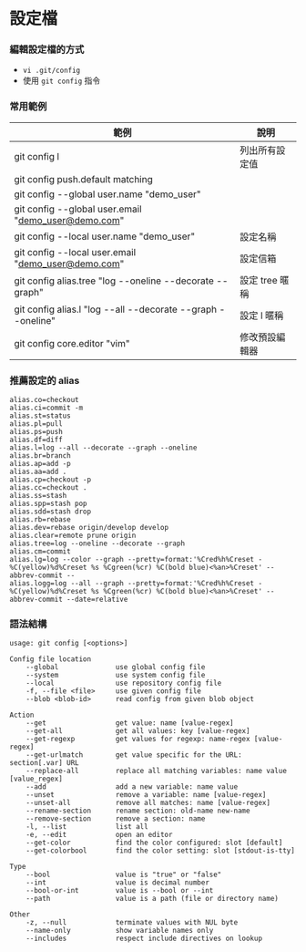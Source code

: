# 設定檔

### 編輯設定檔的方式

* `vi .git/config`
* 使用 `git config` 指令

### 常用範例

| 範例                                                          | 說明         |
|-------------------------------------------------------------|------------|
| git config l                                                | 列出所有設定值    |
| git config push.default matching                            |            |
| git config --global user.name "demo_user"                   |            |
| git config --global user.email "demo_user@demo.com"         |            |
| git config --local user.name "demo_user"                    | 設定名稱       |
| git config --local user.email "demo_user@demo.com"          | 設定信箱       |
| git config alias.tree "log --oneline --decorate --graph"    | 設定 tree 暱稱 |
| git config alias.l "log --all --decorate --graph --oneline" | 設定 l 暱稱    |
| git config core.editor "vim"                                | 修改預設編輯器    |

### 推薦設定的 alias

```
alias.co=checkout
alias.ci=commit -m
alias.st=status
alias.pl=pull
alias.ps=push
alias.df=diff
alias.l=log --all --decorate --graph --oneline
alias.br=branch
alias.ap=add -p
alias.aa=add .
alias.cp=checkout -p
alias.cc=checkout .
alias.ss=stash
alias.spp=stash pop
alias.sdd=stash drop
alias.rb=rebase
alias.dev=rebase origin/develop develop
alias.clear=remote prune origin
alias.tree=log --oneline --decorate --graph
alias.cm=commit
alias.lg=log --color --graph --pretty=format:'%Cred%h%Creset -%C(yellow)%d%Creset %s %Cgreen(%cr) %C(bold blue)<%an>%Creset' --abbrev-commit --
alias.logg=log --all --graph --pretty=format:'%Cred%h%Creset -%C(yellow)%d%Creset %s %Cgreen(%cr) %C(bold blue)<%an>%Creset' --abbrev-commit --date=relative
```

### 語法結構

```
usage: git config [<options>]

Config file location
    --global              use global config file
    --system              use system config file
    --local               use repository config file
    -f, --file <file>     use given config file
    --blob <blob-id>      read config from given blob object

Action
    --get                 get value: name [value-regex]
    --get-all             get all values: key [value-regex]
    --get-regexp          get values for regexp: name-regex [value-regex]
    --get-urlmatch        get value specific for the URL: section[.var] URL
    --replace-all         replace all matching variables: name value [value_regex]
    --add                 add a new variable: name value
    --unset               remove a variable: name [value-regex]
    --unset-all           remove all matches: name [value-regex]
    --rename-section      rename section: old-name new-name
    --remove-section      remove a section: name
    -l, --list            list all
    -e, --edit            open an editor
    --get-color           find the color configured: slot [default]
    --get-colorbool       find the color setting: slot [stdout-is-tty]

Type
    --bool                value is "true" or "false"
    --int                 value is decimal number
    --bool-or-int         value is --bool or --int
    --path                value is a path (file or directory name)

Other
    -z, --null            terminate values with NUL byte
    --name-only           show variable names only
    --includes            respect include directives on lookup
```
